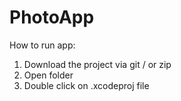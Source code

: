 # PhotoApp

How to run app:

1. Download the project via git / or zip
2. Open folder
3. Double click on .xcodeproj file
